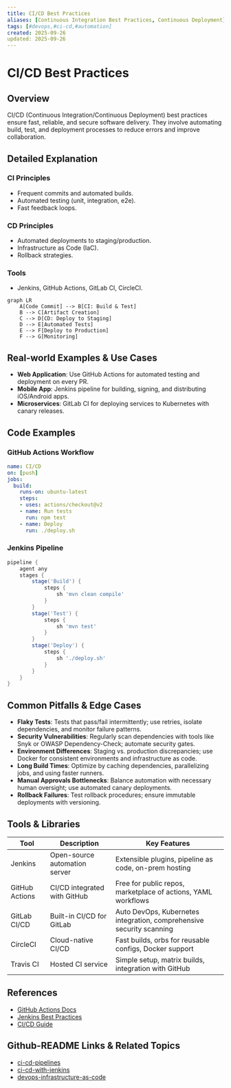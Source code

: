 ```yaml
---
title: CI/CD Best Practices
aliases: [Continuous Integration Best Practices, Continuous Deployment]
tags: [#devops,#ci-cd,#automation]
created: 2025-09-26
updated: 2025-09-26
---
```


# CI/CD Best Practices

## Overview

CI/CD (Continuous Integration/Continuous Deployment) best practices ensure fast, reliable, and secure software delivery. They involve automating build, test, and deployment processes to reduce errors and improve collaboration.

## Detailed Explanation

### CI Principles
- Frequent commits and automated builds.
- Automated testing (unit, integration, e2e).
- Fast feedback loops.

### CD Principles
- Automated deployments to staging/production.
- Infrastructure as Code (IaC).
- Rollback strategies.

### Tools
- Jenkins, GitHub Actions, GitLab CI, CircleCI.

```mermaid
graph LR
    A[Code Commit] --> B[CI: Build & Test]
    B --> C[Artifact Creation]
    C --> D[CD: Deploy to Staging]
    D --> E[Automated Tests]
    E --> F[Deploy to Production]
    F --> G[Monitoring]
```

## Real-world Examples & Use Cases

- **Web Application**: Use GitHub Actions for automated testing and deployment on every PR.
- **Mobile App**: Jenkins pipeline for building, signing, and distributing iOS/Android apps.
- **Microservices**: GitLab CI for deploying services to Kubernetes with canary releases.

## Code Examples

### GitHub Actions Workflow
```yaml
name: CI/CD
on: [push]
jobs:
  build:
    runs-on: ubuntu-latest
    steps:
    - uses: actions/checkout@v2
    - name: Run tests
      run: npm test
    - name: Deploy
      run: ./deploy.sh
```

### Jenkins Pipeline
```groovy
pipeline {
    agent any
    stages {
        stage('Build') {
            steps {
                sh 'mvn clean compile'
            }
        }
        stage('Test') {
            steps {
                sh 'mvn test'
            }
        }
        stage('Deploy') {
            steps {
                sh './deploy.sh'
            }
        }
    }
}
```

## Common Pitfalls & Edge Cases

- **Flaky Tests**: Tests that pass/fail intermittently; use retries, isolate dependencies, and monitor failure patterns.
- **Security Vulnerabilities**: Regularly scan dependencies with tools like Snyk or OWASP Dependency-Check; automate security gates.
- **Environment Differences**: Staging vs. production discrepancies; use Docker for consistent environments and infrastructure as code.
- **Long Build Times**: Optimize by caching dependencies, parallelizing jobs, and using faster runners.
- **Manual Approvals Bottlenecks**: Balance automation with necessary human oversight; use automated canary deployments.
- **Rollback Failures**: Test rollback procedures; ensure immutable deployments with versioning.

## Tools & Libraries

| Tool | Description | Key Features |
|------|-------------|--------------|
| Jenkins | Open-source automation server | Extensible plugins, pipeline as code, on-prem hosting |
| GitHub Actions | CI/CD integrated with GitHub | Free for public repos, marketplace of actions, YAML workflows |
| GitLab CI/CD | Built-in CI/CD for GitLab | Auto DevOps, Kubernetes integration, comprehensive security scanning |
| CircleCI | Cloud-native CI/CD | Fast builds, orbs for reusable configs, Docker support |
| Travis CI | Hosted CI service | Simple setup, matrix builds, integration with GitHub |

## References

- [GitHub Actions Docs](https://docs.github.com/en/actions)
- [Jenkins Best Practices](https://www.jenkins.io/doc/book/pipeline/best-practices/)
- [CI/CD Guide](https://martinfowler.com/articles/continuousIntegration.html)

## Github-README Links & Related Topics

- [ci-cd-pipelines](./ci-cd-pipelines/)
- [ci-cd-with-jenkins](./ci-cd-with-jenkins/)
- [devops-infrastructure-as-code](./devops-infrastructure-as-code/)